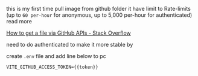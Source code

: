this is my first time pull image from github folder
it have limit to Rate-limits (up to `60 per-hour` for anonymous, up to 5,000 per-hour for authenticated) read more

[How to get a file via GitHub APIs - Stack Overflow](https://stackoverflow.com/questions/9272535/how-to-get-a-file-via-github-apis)

need to do authenticated to make it more stable by

create `.env` file and add line below to pc

```
VITE_GITHUB_ACCESS_TOKEN={{token}}
```
